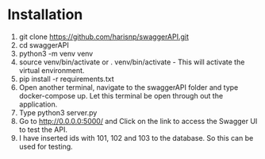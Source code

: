

# Installation

1. git clone  https://github.com/harisnp/swaggerAPI.git 
2. cd swaggerAPI 
3. python3 -m venv venv
4. source venv/bin/activate or . venv/bin/activate - This will activate the virtual environment. 
5. pip install -r requirements.txt
6. Open another terminal, navigate to the swaggerAPI folder and type docker-compose up. Let this terminal be open through out the application. 
6. Type python3 server.py
7. Go to http://0.0.0.0:5000/ and Click on the link to access the Swagger UI to test the API. 
8. I have inserted ids with 101, 102 and 103 to the database. So this can be used for testing. 
